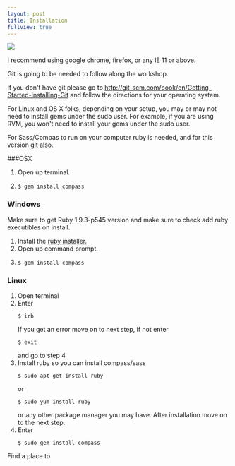 ```yaml
---
layout: post
title: Installation
fullview: true
---
```

<img class="gob-dance" src="{{ site.baseurl }}/assets/media/gob-car-dance.gif"/>

I recommend using google chrome, firefox, or any IE 11 or above.

Git is going to be needed to follow along the workshop.

If you don't have git please go to <a target="_blank" href="http://git-scm.com/book/en/Getting-Started-Installing-Git">http://git-scm.com/book/en/Getting-Started-Installing-Git</a> and follow the directions for your operating system.


<p>For Linux and OS X folks, depending on your setup, you may or may not need to install gems under the sudo user. For example, if you are using RVM, you won't need to install your gems under the sudo user.</p>

<p>For Sass/Compas to run on your computer ruby is needed, and for this version git also.</p>

###OSX
<ol>
  <li>Open up terminal.</li>
  <li><pre><code>$ gem install compass</code></pre></li>
</ol>

<h3>Windows</h3>
<p>Make sure to get Ruby 1.9.3-p545 version and
make sure to check add ruby executibles on install.</p>
<ol>
  <li>Install the <a href="http://rubyinstaller.org/" target="_none">ruby installer.</a>
  </li>
  <li>Open up command prompt.</li>
  <li><pre><code>$ gem install compass</code></pre></li>
</ol>



<h3>Linux</h3>

<ol>
  <li>Open terminal</li>
  <li>Enter <pre><code>$ irb</code></pre> If you get an error move on to next step, if not enter <pre><code>$ exit</code></pre> and go to step 4</li>
  <li>Install ruby so you can install compass/sass <pre><code>$ sudo apt-get install ruby</code></pre>or
<pre><code>$ sudo yum install ruby</code></pre> or any other package manager you may have. After installation move on to the next step.
  </li>
  <li>Enter <pre><code>$ sudo gem install compass</code></pre></li>
</ol>

Find a place to
